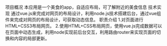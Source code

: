 # 
项目概况
本应用是一个美食的app，自适应布局，可了解附近的美食信息
技术实现
通过vue.js来完成对网页的布局设计，利用node.js技术搭建后台，通过vue组件来完成对网页的布局设计，可获取动态信息。
职责介绍
1.对页面进行HTML+CSS3布局网页。
2.使用HTML+CSS布局网页，使用vue.js完成数据可以在页面中动态生成，利用node实现前后台交互，利用路由router来实现页面的切换和内容的局部更新。
